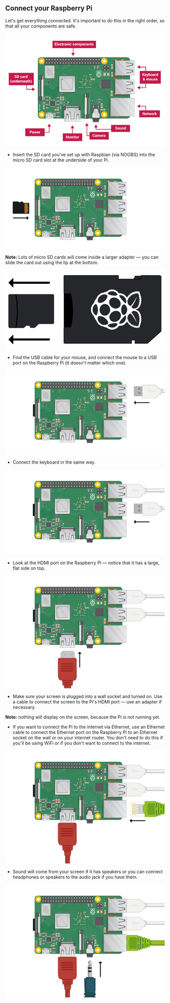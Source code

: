 ## Connect your Raspberry Pi

Let's get everything connected. It's important to do this in the right order, so that all your components are safe.

![pi connections](images/pi-labelled.png)

+ Insert the SD card you've set up with Raspbian (via NOOBS) into the micro SD card slot at the underside of your Pi. 

![thẻ SD](images/pi-sd.png)

**Note:** Lots of micro SD cards will come inside a larger adapter — you can slide the card out using the lip at the bottom.

![sd card holder](images/sd-card-holder.png)

+ Find the USB cable for your mouse, and connect the mouse to a USB port on the Raspberry Pi (it doesn't matter which one).

![mouse](images/pi-mouse.png)

+ Connect the keyboard in the same way.

![keyboard](images/pi-keyboard.png)

+ Look at the HDMI port on the Raspberry Pi — notice that it has a large, flat side on top.

![hdmi](images/pi-hdmi.png)

+ Make sure your screen is plugged into a wall socket and turned on. Use a cable to connect the screen to the Pi's HDMI port — use an adapter if necessary.

**Note:** nothing will display on the screen, because the Pi is not running yet.

+ If you want to connect the Pi to the internet via Ethernet, use an Ethernet cable to connect the Ethernet port on the Raspberry Pi to an Ethernet socket on the wall or on your internet router. You don't need to do this if you'll be using WiFi or if you don't want to connect to the internet.

![ethernet](images/pi-ethernet.png)

+ Sound will come from your screen if it has speakers or you can connect headphones or speakers to the audio jack if you have them.

![headphones](images/pi-headphones.png)